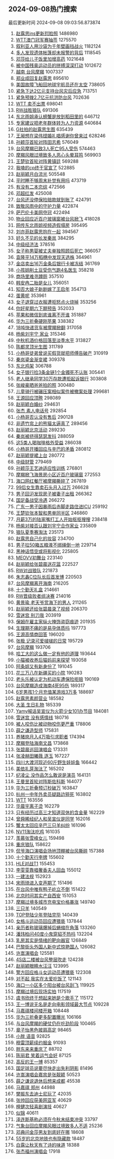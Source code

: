 ## 2024-09-08热门搜索 
最后更新时间 2024-09-08 09:03:56.873874 
1. [赵露思ins更新怼脸照](https://s.weibo.com/weibo?q=%23%E8%B5%B5%E9%9C%B2%E6%80%9Dins%E6%9B%B4%E6%96%B0%E6%80%BC%E8%84%B8%E7%85%A7%23&t=31&band_rank=1&Refer=top) 1486980
1. [WTT澳门冠军赛抽签](https://s.weibo.com/weibo?q=%23WTT%E6%BE%B3%E9%97%A8%E5%86%A0%E5%86%9B%E8%B5%9B%E6%8A%BD%E7%AD%BE%23&t=31&band_rank=1&Refer=top) 1275570
1. [叙利亚人用沙袋为千年壁画挡战火](https://s.weibo.com/weibo?q=%23%E5%8F%99%E5%88%A9%E4%BA%9A%E4%BA%BA%E7%94%A8%E6%B2%99%E8%A2%8B%E4%B8%BA%E5%8D%83%E5%B9%B4%E5%A3%81%E7%94%BB%E6%8C%A1%E6%88%98%E7%81%AB%23&t=31&band_rank=1&Refer=top) 1182124
1. [多人发现遗体帐篷却未报警的背后](https://s.weibo.com/weibo?q=%23%E5%A4%9A%E4%BA%BA%E5%8F%91%E7%8E%B0%E9%81%97%E4%BD%93%E5%B8%90%E7%AF%B7%E5%8D%B4%E6%9C%AA%E6%8A%A5%E8%AD%A6%E7%9A%84%E8%83%8C%E5%90%8E%23&t=31&band_rank=2&Refer=top) 1118545
1. [邓莎给儿子饭里加增高药](https://s.weibo.com/weibo?q=%23%E9%82%93%E8%8E%8E%E7%BB%99%E5%84%BF%E5%AD%90%E9%A5%AD%E9%87%8C%E5%8A%A0%E5%A2%9E%E9%AB%98%E8%8D%AF%23&t=31&band_rank=2&Refer=top) 1021648
1. [被中国残奥运动员的拼搏深深打动](https://s.weibo.com/weibo?q=%23%E8%A2%AB%E4%B8%AD%E5%9B%BD%E6%AE%8B%E5%A5%A5%E8%BF%90%E5%8A%A8%E5%91%98%E7%9A%84%E6%8B%BC%E6%90%8F%E6%B7%B1%E6%B7%B1%E6%89%93%E5%8A%A8%23&t=31&band_rank=3&Refer=top) 1012672
1. [越南 台风摩羯](https://s.weibo.com/weibo?q=%E8%B6%8A%E5%8D%97%20%E5%8F%B0%E9%A3%8E%E6%91%A9%E7%BE%AF&t=31&band_rank=4&Refer=top) 1007337
1. [郑业成回复赵露思](https://s.weibo.com/weibo?q=%23%E9%83%91%E4%B8%9A%E6%88%90%E5%9B%9E%E5%A4%8D%E8%B5%B5%E9%9C%B2%E6%80%9D%23&t=31&band_rank=5&Refer=top) 895610
1. [美国故障飞船回地球宇航员还在太空](https://s.weibo.com/weibo?q=%23%E7%BE%8E%E5%9B%BD%E6%95%85%E9%9A%9C%E9%A3%9E%E8%88%B9%E5%9B%9E%E5%9C%B0%E7%90%83%E5%AE%87%E8%88%AA%E5%91%98%E8%BF%98%E5%9C%A8%E5%A4%AA%E7%A9%BA%23&t=31&band_rank=2&Refer=top) 738605
1. [紧急下达2亿元支持台风灾后应急](https://s.weibo.com/weibo?q=%23%E7%B4%A7%E6%80%A5%E4%B8%8B%E8%BE%BE2%E4%BA%BF%E5%85%83%E6%94%AF%E6%8C%81%E5%8F%B0%E9%A3%8E%E7%81%BE%E5%90%8E%E5%BA%94%E6%80%A5%23&t=31&band_rank=3&Refer=top) 713751
1. [紧急预拨2.7亿元抗洪防台风](https://s.weibo.com/weibo?q=%23%E7%B4%A7%E6%80%A5%E9%A2%84%E6%8B%A82.7%E4%BA%BF%E5%85%83%E6%8A%97%E6%B4%AA%E9%98%B2%E5%8F%B0%E9%A3%8E%23&t=31&band_rank=3&Refer=top) 702636
1. [WTT 卖不出票](https://s.weibo.com/weibo?q=WTT%20%E5%8D%96%E4%B8%8D%E5%87%BA%E7%A5%A8&t=31&band_rank=6&Refer=top) 698041
1. [RW战胜狼队](https://s.weibo.com/weibo?q=RW%E6%88%98%E8%83%9C%E7%8B%BC%E9%98%9F&t=31&band_rank=4&Refer=top) 691306
1. [东北雨姐承认螃蟹是放到稻田里的](https://s.weibo.com/weibo?q=%23%E4%B8%9C%E5%8C%97%E9%9B%A8%E5%A7%90%E6%89%BF%E8%AE%A4%E8%9E%83%E8%9F%B9%E6%98%AF%E6%94%BE%E5%88%B0%E7%A8%BB%E7%94%B0%E9%87%8C%E7%9A%84%23&t=31&band_rank=4&Refer=top) 646712
1. [专家建议把老年群体转为人力资源](https://s.weibo.com/weibo?q=%23%E4%B8%93%E5%AE%B6%E5%BB%BA%E8%AE%AE%E6%8A%8A%E8%80%81%E5%B9%B4%E7%BE%A4%E4%BD%93%E8%BD%AC%E4%B8%BA%E4%BA%BA%E5%8A%9B%E8%B5%84%E6%BA%90%23&t=31&band_rank=5&Refer=top) 640684
1. [G社拍的赵露思生图](https://s.weibo.com/weibo?q=%23G%E7%A4%BE%E6%8B%8D%E7%9A%84%E8%B5%B5%E9%9C%B2%E6%80%9D%E7%94%9F%E5%9B%BE%23&t=31&band_rank=6&Refer=top) 635439
1. [王昶想在梁伟铿婚礼唱感谢你曾来过](https://s.weibo.com/weibo?q=%23%E7%8E%8B%E6%98%B6%E6%83%B3%E5%9C%A8%E6%A2%81%E4%BC%9F%E9%93%BF%E5%A9%9A%E7%A4%BC%E5%94%B1%E6%84%9F%E8%B0%A2%E4%BD%A0%E6%9B%BE%E6%9D%A5%E8%BF%87%23&t=31&band_rank=7&Refer=top) 628246
1. [孙颖莎首轮对阵田志希](https://s.weibo.com/weibo?q=%23%E5%AD%99%E9%A2%96%E8%8E%8E%E9%A6%96%E8%BD%AE%E5%AF%B9%E9%98%B5%E7%94%B0%E5%BF%97%E5%B8%8C%23&t=31&band_rank=7&Refer=top) 576049
1. [台风摩羯已致3人死亡95人受伤](https://s.weibo.com/weibo?q=%23%E5%8F%B0%E9%A3%8E%E6%91%A9%E7%BE%AF%E5%B7%B2%E8%87%B43%E4%BA%BA%E6%AD%BB%E4%BA%A195%E4%BA%BA%E5%8F%97%E4%BC%A4%23&t=31&band_rank=8&Refer=top) 574463
1. [摩羯风眼过境致多人恶心头晕耳鸣](https://s.weibo.com/weibo?q=%23%E6%91%A9%E7%BE%AF%E9%A3%8E%E7%9C%BC%E8%BF%87%E5%A2%83%E8%87%B4%E5%A4%9A%E4%BA%BA%E6%81%B6%E5%BF%83%E5%A4%B4%E6%99%95%E8%80%B3%E9%B8%A3%23&t=31&band_rank=9&Refer=top) 569903
1. [王楚钦首轮对阵黄镇廷](https://s.weibo.com/weibo?q=%23%E7%8E%8B%E6%A5%9A%E9%92%A6%E9%A6%96%E8%BD%AE%E5%AF%B9%E9%98%B5%E9%BB%84%E9%95%87%E5%BB%B7%23&t=31&band_rank=10&Refer=top) 569288
1. [我嗑的cp终于官宣了](https://s.weibo.com/weibo?q=%E6%88%91%E5%97%91%E7%9A%84cp%E7%BB%88%E4%BA%8E%E5%AE%98%E5%AE%A3%E4%BA%86&t=31&band_rank=11&Refer=top) 522885
1. [赵丽颖月白流光](https://s.weibo.com/weibo?q=%23%E8%B5%B5%E4%B8%BD%E9%A2%96%E6%9C%88%E7%99%BD%E6%B5%81%E5%85%89%23&t=31&band_rank=12&Refer=top) 505548
1. [平时睡不够周末补觉有用吗](https://s.weibo.com/weibo?q=%23%E5%B9%B3%E6%97%B6%E7%9D%A1%E4%B8%8D%E5%A4%9F%E5%91%A8%E6%9C%AB%E8%A1%A5%E8%A7%89%E6%9C%89%E7%94%A8%E5%90%97%23&t=31&band_rank=14&Refer=top) 473719
1. [有没有二本恋综](https://s.weibo.com/weibo?q=%23%E6%9C%89%E6%B2%A1%E6%9C%89%E4%BA%8C%E6%9C%AC%E6%81%8B%E7%BB%BC%23&t=31&band_rank=13&Refer=top) 472566
1. [邓超红发](https://s.weibo.com/weibo?q=%E9%82%93%E8%B6%85%E7%BA%A2%E5%8F%91&t=31&band_rank=9&Refer=top) 425008
1. [台风还没停保险赔款就到账了](https://s.weibo.com/weibo?q=%23%E5%8F%B0%E9%A3%8E%E8%BF%98%E6%B2%A1%E5%81%9C%E4%BF%9D%E9%99%A9%E8%B5%94%E6%AC%BE%E5%B0%B1%E5%88%B0%E8%B4%A6%E4%BA%86%23&t=31&band_rank=15&Refer=top) 424791
1. [致敬风雨中的守护力量](https://s.weibo.com/weibo?q=%23%E8%87%B4%E6%95%AC%E9%A3%8E%E9%9B%A8%E4%B8%AD%E7%9A%84%E5%AE%88%E6%8A%A4%E5%8A%9B%E9%87%8F%23&t=31&band_rank=3&Refer=top) 422874
1. [萨巴伦卡美网夺冠](https://s.weibo.com/weibo?q=%23%E8%90%A8%E5%B7%B4%E4%BC%A6%E5%8D%A1%E7%BE%8E%E7%BD%91%E5%A4%BA%E5%86%A0%23&t=31&band_rank=4&Refer=top) 422494
1. [物业回应近百户玻璃窗被台风掀飞](https://s.weibo.com/weibo?q=%23%E7%89%A9%E4%B8%9A%E5%9B%9E%E5%BA%94%E8%BF%91%E7%99%BE%E6%88%B7%E7%8E%BB%E7%92%83%E7%AA%97%E8%A2%AB%E5%8F%B0%E9%A3%8E%E6%8E%80%E9%A3%9E%23&t=31&band_rank=35&Refer=top) 418028
1. [网传东北雨姐视频造假塌房](https://s.weibo.com/weibo?q=%23%E7%BD%91%E4%BC%A0%E4%B8%9C%E5%8C%97%E9%9B%A8%E5%A7%90%E8%A7%86%E9%A2%91%E9%80%A0%E5%81%87%E5%A1%8C%E6%88%BF%23&t=31&band_rank=16&Refer=top) 395495
1. [刘亦菲赵露思抱在一起](https://s.weibo.com/weibo?q=%23%E5%88%98%E4%BA%A6%E8%8F%B2%E8%B5%B5%E9%9C%B2%E6%80%9D%E6%8A%B1%E5%9C%A8%E4%B8%80%E8%B5%B7%23&t=31&band_rank=7&Refer=top) 394567
1. [好久不见的长发秦岚](https://s.weibo.com/weibo?q=%23%E5%A5%BD%E4%B9%85%E4%B8%8D%E8%A7%81%E7%9A%84%E9%95%BF%E5%8F%91%E7%A7%A6%E5%B2%9A%23&t=31&band_rank=8&Refer=top) 384295
1. [中级经济法](https://s.weibo.com/weibo?q=%E4%B8%AD%E7%BA%A7%E7%BB%8F%E6%B5%8E%E6%B3%95&t=31&band_rank=9&Refer=top) 378516
1. [女子称男婴被丈夫单独照顾后死亡](https://s.weibo.com/weibo?q=%23%E5%A5%B3%E5%AD%90%E7%A7%B0%E7%94%B7%E5%A9%B4%E8%A2%AB%E4%B8%88%E5%A4%AB%E5%8D%95%E7%8B%AC%E7%85%A7%E9%A1%BE%E5%90%8E%E6%AD%BB%E4%BA%A1%23&t=31&band_rank=9&Refer=top) 366057
1. [袁隆平14万稻穗中发现天选株](https://s.weibo.com/weibo?q=%23%E8%A2%81%E9%9A%86%E5%B9%B314%E4%B8%87%E7%A8%BB%E7%A9%97%E4%B8%AD%E5%8F%91%E7%8E%B0%E5%A4%A9%E9%80%89%E6%A0%AA%23&t=31&band_rank=10&Refer=top) 364961
1. [金店卖出16万金条后银行卡被冻结](https://s.weibo.com/weibo?q=%23%E9%87%91%E5%BA%97%E5%8D%96%E5%87%BA16%E4%B8%87%E9%87%91%E6%9D%A1%E5%90%8E%E9%93%B6%E8%A1%8C%E5%8D%A1%E8%A2%AB%E5%86%BB%E7%BB%93%23&t=31&band_rank=12&Refer=top) 361769
1. [小孩姐削土豆受伤气跑4名医生](https://s.weibo.com/weibo?q=%23%E5%B0%8F%E5%AD%A9%E5%A7%90%E5%89%8A%E5%9C%9F%E8%B1%86%E5%8F%97%E4%BC%A4%E6%B0%94%E8%B7%914%E5%90%8D%E5%8C%BB%E7%94%9F%23&t=31&band_rank=13&Refer=top) 358218
1. [商场里难寻蹲厕](https://s.weibo.com/weibo?q=%23%E5%95%86%E5%9C%BA%E9%87%8C%E9%9A%BE%E5%AF%BB%E8%B9%B2%E5%8E%95%23&t=31&band_rank=10&Refer=top) 357510
1. [韩安冉二胎是女儿](https://s.weibo.com/weibo?q=%E9%9F%A9%E5%AE%89%E5%86%89%E4%BA%8C%E8%83%8E%E6%98%AF%E5%A5%B3%E5%84%BF&t=31&band_rank=11&Refer=top) 356051
1. [知否大娘子新剧嫁了王启年](https://s.weibo.com/weibo?q=%E7%9F%A5%E5%90%A6%E5%A4%A7%E5%A8%98%E5%AD%90%E6%96%B0%E5%89%A7%E5%AB%81%E4%BA%86%E7%8E%8B%E5%90%AF%E5%B9%B4&t=31&band_rank=17&Refer=top) 354713
1. [蛋黄呢](https://s.weibo.com/weibo?q=%E8%9B%8B%E9%BB%84%E5%91%A2&t=31&band_rank=15&Refer=top) 353961
1. [女子退穿过衣服遭拒怒点火烧掉](https://s.weibo.com/weibo?q=%23%E5%A5%B3%E5%AD%90%E9%80%80%E7%A9%BF%E8%BF%87%E8%A1%A3%E6%9C%8D%E9%81%AD%E6%8B%92%E6%80%92%E7%82%B9%E7%81%AB%E7%83%A7%E6%8E%89%23&t=31&band_rank=18&Refer=top) 353256
1. [你好星期六下期预告](https://s.weibo.com/weibo?q=%23%E4%BD%A0%E5%A5%BD%E6%98%9F%E6%9C%9F%E5%85%AD%E4%B8%8B%E6%9C%9F%E9%A2%84%E5%91%8A%23&t=31&band_rank=16&Refer=top) 352033
1. [苹果和微信到底谁离不开谁](https://s.weibo.com/weibo?q=%23%E8%8B%B9%E6%9E%9C%E5%92%8C%E5%BE%AE%E4%BF%A1%E5%88%B0%E5%BA%95%E8%B0%81%E7%A6%BB%E4%B8%8D%E5%BC%80%E8%B0%81%23&t=31&band_rank=12&Refer=top) 351887
1. [华为三折叠硬刚苹果](https://s.weibo.com/weibo?q=%23%E5%8D%8E%E4%B8%BA%E4%B8%89%E6%8A%98%E5%8F%A0%E7%A1%AC%E5%88%9A%E8%8B%B9%E6%9E%9C%23&t=31&band_rank=24&Refer=top) 338382
1. [18吨快递货车被摩羯掀翻](https://s.weibo.com/weibo?q=%2318%E5%90%A8%E5%BF%AB%E9%80%92%E8%B4%A7%E8%BD%A6%E8%A2%AB%E6%91%A9%E7%BE%AF%E6%8E%80%E7%BF%BB%23&t=31&band_rank=14&Refer=top) 317058
1. [杨紫刘宇宁 家业](https://s.weibo.com/weibo?q=%E6%9D%A8%E7%B4%AB%E5%88%98%E5%AE%87%E5%AE%81%20%E5%AE%B6%E4%B8%9A&t=31&band_rank=19&Refer=top) 315346
1. [中秋机酒价格回落至淡季水平](https://s.weibo.com/weibo?q=%23%E4%B8%AD%E7%A7%8B%E6%9C%BA%E9%85%92%E4%BB%B7%E6%A0%BC%E5%9B%9E%E8%90%BD%E8%87%B3%E6%B7%A1%E5%AD%A3%E6%B0%B4%E5%B9%B3%23&t=31&band_rank=20&Refer=top) 313827
1. [陈都灵顶光生图](https://s.weibo.com/weibo?q=%23%E9%99%88%E9%83%BD%E7%81%B5%E9%A1%B6%E5%85%89%E7%94%9F%E5%9B%BE%23&t=31&band_rank=16&Refer=top) 311789
1. [小杨哥徒弟曾说买假货就把师傅告破产](https://s.weibo.com/weibo?q=%23%E5%B0%8F%E6%9D%A8%E5%93%A5%E5%BE%92%E5%BC%9F%E6%9B%BE%E8%AF%B4%E4%B9%B0%E5%81%87%E8%B4%A7%E5%B0%B1%E6%8A%8A%E5%B8%88%E5%82%85%E5%91%8A%E7%A0%B4%E4%BA%A7%23&t=31&band_rank=21&Refer=top) 310919
1. [秦岚鎏金渐变裙](https://s.weibo.com/weibo?q=%23%E7%A7%A6%E5%B2%9A%E9%8E%8F%E9%87%91%E6%B8%90%E5%8F%98%E8%A3%99%23&t=31&band_rank=17&Refer=top) 309378
1. [东北鸡架](https://s.weibo.com/weibo?q=%E4%B8%9C%E5%8C%97%E9%B8%A1%E6%9E%B6&t=31&band_rank=18&Refer=top) 306788
1. [女子银行捡3条金链1个金镯死不认账](https://s.weibo.com/weibo?q=%23%E5%A5%B3%E5%AD%90%E9%93%B6%E8%A1%8C%E6%8D%A13%E6%9D%A1%E9%87%91%E9%93%BE1%E4%B8%AA%E9%87%91%E9%95%AF%E6%AD%BB%E4%B8%8D%E8%AE%A4%E8%B4%A6%23&t=31&band_rank=22&Refer=top) 305441
1. [老人继承同学30万存款遭拒起诉银行](https://s.weibo.com/weibo?q=%23%E8%80%81%E4%BA%BA%E7%BB%A7%E6%89%BF%E5%90%8C%E5%AD%A630%E4%B8%87%E5%AD%98%E6%AC%BE%E9%81%AD%E6%8B%92%E8%B5%B7%E8%AF%89%E9%93%B6%E8%A1%8C%23&t=31&band_rank=23&Refer=top) 303808
1. [张峻豪晒爸爸拍的照](https://s.weibo.com/weibo?q=%23%E5%BC%A0%E5%B3%BB%E8%B1%AA%E6%99%92%E7%88%B8%E7%88%B8%E6%8B%8D%E7%9A%84%E7%85%A7%23&t=31&band_rank=24&Refer=top) 300480
1. [儿童骑行被碾压案相似案件被撤案处理](https://s.weibo.com/weibo?q=%23%E5%84%BF%E7%AB%A5%E9%AA%91%E8%A1%8C%E8%A2%AB%E7%A2%BE%E5%8E%8B%E6%A1%88%E7%9B%B8%E4%BC%BC%E6%A1%88%E4%BB%B6%E8%A2%AB%E6%92%A4%E6%A1%88%E5%A4%84%E7%90%86%23&t=31&band_rank=25&Refer=top) 299681
1. [王源回应顶胯](https://s.weibo.com/weibo?q=%23%E7%8E%8B%E6%BA%90%E5%9B%9E%E5%BA%94%E9%A1%B6%E8%83%AF%23&t=31&band_rank=19&Refer=top) 298089
1. [赵丽颖白婚纱](https://s.weibo.com/weibo?q=%23%E8%B5%B5%E4%B8%BD%E9%A2%96%E7%99%BD%E5%A9%9A%E7%BA%B1%23&t=31&band_rank=20&Refer=top) 294631
1. [张杰 素人电话号](https://s.weibo.com/weibo?q=%E5%BC%A0%E6%9D%B0%20%E7%B4%A0%E4%BA%BA%E7%94%B5%E8%AF%9D%E5%8F%B7&t=31&band_rank=21&Refer=top) 292854
1. [小杨哥否认没有售后](https://s.weibo.com/weibo?q=%23%E5%B0%8F%E6%9D%A8%E5%93%A5%E5%90%A6%E8%AE%A4%E6%B2%A1%E6%9C%89%E5%94%AE%E5%90%8E%23&t=31&band_rank=22&Refer=top) 290128
1. [非遗竹帘上的熊猫太逼真了](https://s.weibo.com/weibo?q=%23%E9%9D%9E%E9%81%97%E7%AB%B9%E5%B8%98%E4%B8%8A%E7%9A%84%E7%86%8A%E7%8C%AB%E5%A4%AA%E9%80%BC%E7%9C%9F%E4%BA%86%23&t=31&band_rank=6&Refer=top) 289456
1. [赵丽颖北京活动](https://s.weibo.com/weibo?q=%E8%B5%B5%E4%B8%BD%E9%A2%96%E5%8C%97%E4%BA%AC%E6%B4%BB%E5%8A%A8&t=31&band_rank=26&Refer=top) 289230
1. [秦岚被挤得瑟瑟发抖](https://s.weibo.com/weibo?q=%23%E7%A7%A6%E5%B2%9A%E8%A2%AB%E6%8C%A4%E5%BE%97%E7%91%9F%E7%91%9F%E5%8F%91%E6%8A%96%23&t=31&band_rank=7&Refer=top) 288059
1. [这5类人喝咖啡格外受益](https://s.weibo.com/weibo?q=%23%E8%BF%995%E7%B1%BB%E4%BA%BA%E5%96%9D%E5%92%96%E5%95%A1%E6%A0%BC%E5%A4%96%E5%8F%97%E7%9B%8A%23&t=31&band_rank=23&Refer=top) 286038
1. [小杨哥开播回应与辛巴的矛盾](https://s.weibo.com/weibo?q=%23%E5%B0%8F%E6%9D%A8%E5%93%A5%E5%BC%80%E6%92%AD%E5%9B%9E%E5%BA%94%E4%B8%8E%E8%BE%9B%E5%B7%B4%E7%9A%84%E7%9F%9B%E7%9B%BE%23&t=31&band_rank=24&Refer=top) 280812
1. [赵丽颖提裙上台](https://s.weibo.com/weibo?q=%23%E8%B5%B5%E4%B8%BD%E9%A2%96%E6%8F%90%E8%A3%99%E4%B8%8A%E5%8F%B0%23&t=31&band_rank=20&Refer=top) 280772
1. [中级财管](https://s.weibo.com/weibo?q=%E4%B8%AD%E7%BA%A7%E8%B4%A2%E7%AE%A1&t=31&band_rank=27&Refer=top) 279469
1. [孙颖莎王艺迪适应性训练](https://s.weibo.com/weibo?q=%23%E5%AD%99%E9%A2%96%E8%8E%8E%E7%8E%8B%E8%89%BA%E8%BF%AA%E9%80%82%E5%BA%94%E6%80%A7%E8%AE%AD%E7%BB%83%23&t=31&band_rank=23&Refer=top) 276801
1. [摩羯掀飞海景房小区近百户玻璃窗](https://s.weibo.com/weibo?q=%23%E6%91%A9%E7%BE%AF%E6%8E%80%E9%A3%9E%E6%B5%B7%E6%99%AF%E6%88%BF%E5%B0%8F%E5%8C%BA%E8%BF%91%E7%99%BE%E6%88%B7%E7%8E%BB%E7%92%83%E7%AA%97%23&t=31&band_rank=10&Refer=top) 272553
1. [海口网红餐厅被摩羯撕碎了](https://s.weibo.com/weibo?q=%23%E6%B5%B7%E5%8F%A3%E7%BD%91%E7%BA%A2%E9%A4%90%E5%8E%85%E8%A2%AB%E6%91%A9%E7%BE%AF%E6%92%95%E7%A2%8E%E4%BA%86%23&t=31&band_rank=11&Refer=top) 267819
1. [99后女生靠卖石头月入过万](https://s.weibo.com/weibo?q=%2399%E5%90%8E%E5%A5%B3%E7%94%9F%E9%9D%A0%E5%8D%96%E7%9F%B3%E5%A4%B4%E6%9C%88%E5%85%A5%E8%BF%87%E4%B8%87%23&t=31&band_rank=25&Refer=top) 266628
1. [男子回沪发现房子被妻子出租](https://s.weibo.com/weibo?q=%23%E7%94%B7%E5%AD%90%E5%9B%9E%E6%B2%AA%E5%8F%91%E7%8E%B0%E6%88%BF%E5%AD%90%E8%A2%AB%E5%A6%BB%E5%AD%90%E5%87%BA%E7%A7%9F%23&t=31&band_rank=12&Refer=top) 266362
1. [国足备战受冷遇](https://s.weibo.com/weibo?q=%23%E5%9B%BD%E8%B6%B3%E5%A4%87%E6%88%98%E5%8F%97%E5%86%B7%E9%81%87%23&t=31&band_rank=26&Refer=top) 266272
1. [广东一男子因暴雨后赤脚走路住进ICU](https://s.weibo.com/weibo?q=%23%E5%B9%BF%E4%B8%9C%E4%B8%80%E7%94%B7%E5%AD%90%E5%9B%A0%E6%9A%B4%E9%9B%A8%E5%90%8E%E8%B5%A4%E8%84%9A%E8%B5%B0%E8%B7%AF%E4%BD%8F%E8%BF%9BICU%23&t=31&band_rank=13&Refer=top) 259192
1. [王楚钦张本智和男单同半区](https://s.weibo.com/weibo?q=%23%E7%8E%8B%E6%A5%9A%E9%92%A6%E5%BC%A0%E6%9C%AC%E6%99%BA%E5%92%8C%E7%94%B7%E5%8D%95%E5%90%8C%E5%8D%8A%E5%8C%BA%23&t=31&band_rank=27&Refer=top) 246860
1. [月薪3万的陆家嘴打工人开始抠抠搜搜](https://s.weibo.com/weibo?q=%23%E6%9C%88%E8%96%AA3%E4%B8%87%E7%9A%84%E9%99%86%E5%AE%B6%E5%98%B4%E6%89%93%E5%B7%A5%E4%BA%BA%E5%BC%80%E5%A7%8B%E6%8A%A0%E6%8A%A0%E6%90%9C%E6%90%9C%23&t=31&band_rank=28&Refer=top) 238418
1. [杨紫对接否认跟刘宇宁合作家业](https://s.weibo.com/weibo?q=%23%E6%9D%A8%E7%B4%AB%E5%AF%B9%E6%8E%A5%E5%90%A6%E8%AE%A4%E8%B7%9F%E5%88%98%E5%AE%87%E5%AE%81%E5%90%88%E4%BD%9C%E5%AE%B6%E4%B8%9A%23&t=31&band_rank=29&Refer=top) 235809
1. [狼队夏季赛淘汰](https://s.weibo.com/weibo?q=%23%E7%8B%BC%E9%98%9F%E5%A4%8F%E5%AD%A3%E8%B5%9B%E6%B7%98%E6%B1%B0%23&t=31&band_rank=30&Refer=top) 235173
1. [赵露思自己化的妆容](https://s.weibo.com/weibo?q=%23%E8%B5%B5%E9%9C%B2%E6%80%9D%E8%87%AA%E5%B7%B1%E5%8C%96%E7%9A%84%E5%A6%86%E5%AE%B9%23&t=31&band_rank=28&Refer=top) 234700
1. [男子拉50箱五粮液不绑绳倒一地](https://s.weibo.com/weibo?q=%23%E7%94%B7%E5%AD%90%E6%8B%8950%E7%AE%B1%E4%BA%94%E7%B2%AE%E6%B6%B2%E4%B8%8D%E7%BB%91%E7%BB%B3%E5%80%92%E4%B8%80%E5%9C%B0%23&t=31&band_rank=14&Refer=top) 229714
1. [黑神话悟空或将影视化](https://s.weibo.com/weibo?q=%23%E9%BB%91%E7%A5%9E%E8%AF%9D%E6%82%9F%E7%A9%BA%E6%88%96%E5%B0%86%E5%BD%B1%E8%A7%86%E5%8C%96%23&t=31&band_rank=29&Refer=top) 225805
1. [MEOVV初舞台](https://s.weibo.com/weibo?q=MEOVV%E5%88%9D%E8%88%9E%E5%8F%B0&t=31&band_rank=31&Refer=top) 223140
1. [赵丽颖给张碧晨送花篮](https://s.weibo.com/weibo?q=%23%E8%B5%B5%E4%B8%BD%E9%A2%96%E7%BB%99%E5%BC%A0%E7%A2%A7%E6%99%A8%E9%80%81%E8%8A%B1%E7%AF%AE%23&t=31&band_rank=30&Refer=top) 222527
1. [RW对战狼队](https://s.weibo.com/weibo?q=%23RW%E5%AF%B9%E6%88%98%E7%8B%BC%E9%98%9F%23&t=31&band_rank=43&Refer=top) 221873
1. [朱志鑫C位队长后首发博](https://s.weibo.com/weibo?q=%E6%9C%B1%E5%BF%97%E9%91%ABC%E4%BD%8D%E9%98%9F%E9%95%BF%E5%90%8E%E9%A6%96%E5%8F%91%E5%8D%9A&t=31&band_rank=19&Refer=top) 220503
1. [台风摩羯离开海南](https://s.weibo.com/weibo?q=%23%E5%8F%B0%E9%A3%8E%E6%91%A9%E7%BE%AF%E7%A6%BB%E5%BC%80%E6%B5%B7%E5%8D%97%23&t=31&band_rank=31&Refer=top) 216205
1. [十个勤天礼盒](https://s.weibo.com/weibo?q=%E5%8D%81%E4%B8%AA%E5%8B%A4%E5%A4%A9%E7%A4%BC%E7%9B%92&t=31&band_rank=32&Refer=top) 214661
1. [RW晋级败者组决赛](https://s.weibo.com/weibo?q=%23RW%E6%99%8B%E7%BA%A7%E8%B4%A5%E8%80%85%E7%BB%84%E5%86%B3%E8%B5%9B%23&t=31&band_rank=34&Refer=top) 214016
1. [黄景瑜 老天爷赏海下的男人](https://s.weibo.com/weibo?q=%E9%BB%84%E6%99%AF%E7%91%9C%20%E8%80%81%E5%A4%A9%E7%88%B7%E8%B5%8F%E6%B5%B7%E4%B8%8B%E7%9A%84%E7%94%B7%E4%BA%BA&t=31&band_rank=33&Refer=top) 211265
1. [赵丽颖还给张碧晨录了视频](https://s.weibo.com/weibo?q=%23%E8%B5%B5%E4%B8%BD%E9%A2%96%E8%BF%98%E7%BB%99%E5%BC%A0%E7%A2%A7%E6%99%A8%E5%BD%95%E4%BA%86%E8%A7%86%E9%A2%91%23&t=31&band_rank=28&Refer=top) 206370
1. [雪迷宫 别刀我](https://s.weibo.com/weibo?q=%E9%9B%AA%E8%BF%B7%E5%AE%AB%20%E5%88%AB%E5%88%80%E6%88%91&t=31&band_rank=36&Refer=top) 203919
1. [保姆在雇主家纵火掩饰盗窃痕迹](https://s.weibo.com/weibo?q=%23%E4%BF%9D%E5%A7%86%E5%9C%A8%E9%9B%87%E4%B8%BB%E5%AE%B6%E7%BA%B5%E7%81%AB%E6%8E%A9%E9%A5%B0%E7%9B%97%E7%AA%83%E7%97%95%E8%BF%B9%23&t=31&band_rank=34&Refer=top) 201935
1. [生理期不痛的是易孕体质吗](https://s.weibo.com/weibo?q=%E7%94%9F%E7%90%86%E6%9C%9F%E4%B8%8D%E7%97%9B%E7%9A%84%E6%98%AF%E6%98%93%E5%AD%95%E4%BD%93%E8%B4%A8%E5%90%97&t=31&band_rank=21&Refer=top) 197773
1. [王源高情商回答](https://s.weibo.com/weibo?q=%E7%8E%8B%E6%BA%90%E9%AB%98%E6%83%85%E5%95%86%E5%9B%9E%E7%AD%94&t=31&band_rank=35&Refer=top) 196020
1. [张极 记录可爱啵啵的日常](https://s.weibo.com/weibo?q=%E5%BC%A0%E6%9E%81%20%E8%AE%B0%E5%BD%95%E5%8F%AF%E7%88%B1%E5%95%B5%E5%95%B5%E7%9A%84%E6%97%A5%E5%B8%B8&t=31&band_rank=38&Refer=top) 195729
1. [台风摩羯](https://s.weibo.com/weibo?q=%E5%8F%B0%E9%A3%8E%E6%91%A9%E7%BE%AF&t=31&band_rank=36&Refer=top) 193706
1. [哈工大的这么做一定有他的道理](https://s.weibo.com/weibo?q=%E5%93%88%E5%B7%A5%E5%A4%A7%E7%9A%84%E8%BF%99%E4%B9%88%E5%81%9A%E4%B8%80%E5%AE%9A%E6%9C%89%E4%BB%96%E7%9A%84%E9%81%93%E7%90%86&t=31&band_rank=23&Refer=top) 193644
1. [小猫被收养后猫妈前来探望](https://s.weibo.com/weibo?q=%E5%B0%8F%E7%8C%AB%E8%A2%AB%E6%94%B6%E5%85%BB%E5%90%8E%E7%8C%AB%E5%A6%88%E5%89%8D%E6%9D%A5%E6%8E%A2%E6%9C%9B&t=31&band_rank=37&Refer=top) 193058
1. [阿条姐又有新身份了](https://s.weibo.com/weibo?q=%23%E9%98%BF%E6%9D%A1%E5%A7%90%E5%8F%88%E6%9C%89%E6%96%B0%E8%BA%AB%E4%BB%BD%E4%BA%86%23&t=31&band_rank=2&Refer=top) 191045
1. [花三万八在新疆买的小院](https://s.weibo.com/weibo?q=%E8%8A%B1%E4%B8%89%E4%B8%87%E5%85%AB%E5%9C%A8%E6%96%B0%E7%96%86%E4%B9%B0%E7%9A%84%E5%B0%8F%E9%99%A2&t=31&band_rank=39&Refer=top) 190283
1. [老头乐被认定为机动车遭保险拒赔](https://s.weibo.com/weibo?q=%23%E8%80%81%E5%A4%B4%E4%B9%90%E8%A2%AB%E8%AE%A4%E5%AE%9A%E4%B8%BA%E6%9C%BA%E5%8A%A8%E8%BD%A6%E9%81%AD%E4%BF%9D%E9%99%A9%E6%8B%92%E8%B5%94%23&t=31&band_rank=25&Refer=top) 190169
1. [台风摩羯造成海南4死95伤](https://s.weibo.com/weibo?q=%23%E5%8F%B0%E9%A3%8E%E6%91%A9%E7%BE%AF%E9%80%A0%E6%88%90%E6%B5%B7%E5%8D%974%E6%AD%BB95%E4%BC%A4%23&t=31&band_rank=40&Refer=top) 189317
1. [6岁男孩1个月充值某游戏3万多](https://s.weibo.com/weibo?q=%236%E5%B2%81%E7%94%B7%E5%AD%A91%E4%B8%AA%E6%9C%88%E5%85%85%E5%80%BC%E6%9F%90%E6%B8%B8%E6%88%8F3%E4%B8%87%E5%A4%9A%23&t=31&band_rank=26&Refer=top) 188697
1. [赵露思素颜营业](https://s.weibo.com/weibo?q=%23%E8%B5%B5%E9%9C%B2%E6%80%9D%E7%B4%A0%E9%A2%9C%E8%90%A5%E4%B8%9A%23&t=31&band_rank=38&Refer=top) 185582
1. [大圣 生日礼物](https://s.weibo.com/weibo?q=%E5%A4%A7%E5%9C%A3%20%E7%94%9F%E6%97%A5%E7%A4%BC%E7%89%A9&t=31&band_rank=39&Refer=top) 185339
1. [Yamy喊话吴宣仪为火箭少女101办节目](https://s.weibo.com/weibo?q=Yamy%E5%96%8A%E8%AF%9D%E5%90%B4%E5%AE%A3%E4%BB%AA%E4%B8%BA%E7%81%AB%E7%AE%AD%E5%B0%91%E5%A5%B3101%E5%8A%9E%E8%8A%82%E7%9B%AE&t=31&band_rank=24&Refer=top) 184081
1. [雪迷宫 没有感情线](https://s.weibo.com/weibo?q=%E9%9B%AA%E8%BF%B7%E5%AE%AB%20%E6%B2%A1%E6%9C%89%E6%84%9F%E6%83%85%E7%BA%BF&t=31&band_rank=41&Refer=top) 180716
1. [被人咬伤比被动物咬伤更严重](https://s.weibo.com/weibo?q=%E8%A2%AB%E4%BA%BA%E5%92%AC%E4%BC%A4%E6%AF%94%E8%A2%AB%E5%8A%A8%E7%89%A9%E5%92%AC%E4%BC%A4%E6%9B%B4%E4%B8%A5%E9%87%8D&t=31&band_rank=42&Refer=top) 178806
1. [薛之谦造型师](https://s.weibo.com/weibo?q=%E8%96%9B%E4%B9%8B%E8%B0%A6%E9%80%A0%E5%9E%8B%E5%B8%88&t=31&band_rank=44&Refer=top) 175831
1. [养猪岗月入4万吸引求职者](https://s.weibo.com/weibo?q=%23%E5%85%BB%E7%8C%AA%E5%B2%97%E6%9C%88%E5%85%A54%E4%B8%87%E5%90%B8%E5%BC%95%E6%B1%82%E8%81%8C%E8%80%85%23&t=31&band_rank=45&Refer=top) 174394
1. [摩羯登陆海南文昌](https://s.weibo.com/weibo?q=%23%E6%91%A9%E7%BE%AF%E7%99%BB%E9%99%86%E6%B5%B7%E5%8D%97%E6%96%87%E6%98%8C%23&t=31&band_rank=40&Refer=top) 173868
1. [张碧晨巡回演唱会](https://s.weibo.com/weibo?q=%E5%BC%A0%E7%A2%A7%E6%99%A8%E5%B7%A1%E5%9B%9E%E6%BC%94%E5%94%B1%E4%BC%9A&t=31&band_rank=46&Refer=top) 173331
1. [张凌赫田曦薇 逐玉](https://s.weibo.com/weibo?q=%E5%BC%A0%E5%87%8C%E8%B5%AB%E7%94%B0%E6%9B%A6%E8%96%87%20%E9%80%90%E7%8E%89&t=31&band_rank=41&Refer=top) 167227
1. [四川大渡河现近60斤野生娃娃鱼](https://s.weibo.com/weibo?q=%23%E5%9B%9B%E5%B7%9D%E5%A4%A7%E6%B8%A1%E6%B2%B3%E7%8E%B0%E8%BF%9160%E6%96%A4%E9%87%8E%E7%94%9F%E5%A8%83%E5%A8%83%E9%B1%BC%23&t=31&band_rank=26&Refer=top) 166442
1. [美依礼芽淘汰了](https://s.weibo.com/weibo?q=%E7%BE%8E%E4%BE%9D%E7%A4%BC%E8%8A%BD%E6%B7%98%E6%B1%B0%E4%BA%86&t=31&band_rank=27&Refer=top) 165202
1. [纪凌尘 没作品怎么敢说是演员](https://s.weibo.com/weibo?q=%E7%BA%AA%E5%87%8C%E5%B0%98%20%E6%B2%A1%E4%BD%9C%E5%93%81%E6%80%8E%E4%B9%88%E6%95%A2%E8%AF%B4%E6%98%AF%E6%BC%94%E5%91%98&t=31&band_rank=42&Refer=top) 164131
1. [王曼昱首轮对阵斯佐科斯](https://s.weibo.com/weibo?q=%23%E7%8E%8B%E6%9B%BC%E6%98%B1%E9%A6%96%E8%BD%AE%E5%AF%B9%E9%98%B5%E6%96%AF%E4%BD%90%E7%A7%91%E6%96%AF%23&t=31&band_rank=43&Refer=top) 164077
1. [华为三折叠预订秒破万](https://s.weibo.com/weibo?q=%23%E5%8D%8E%E4%B8%BA%E4%B8%89%E6%8A%98%E5%8F%A0%E9%A2%84%E8%AE%A2%E7%A7%92%E7%A0%B4%E4%B8%87%23&t=31&band_rank=44&Refer=top) 163847
1. [杭州一中年外卖员疑路边猝死](https://s.weibo.com/weibo?q=%23%E6%9D%AD%E5%B7%9E%E4%B8%80%E4%B8%AD%E5%B9%B4%E5%A4%96%E5%8D%96%E5%91%98%E7%96%91%E8%B7%AF%E8%BE%B9%E7%8C%9D%E6%AD%BB%23&t=31&band_rank=29&Refer=top) 163802
1. [WTT](https://s.weibo.com/weibo?q=WTT&t=31&band_rank=45&Refer=top) 163556
1. [华晨宇离子烫](https://s.weibo.com/weibo?q=%23%E5%8D%8E%E6%99%A8%E5%AE%87%E7%A6%BB%E5%AD%90%E7%83%AB%23&t=31&band_rank=28&Refer=top) 162279
1. [只有经历过高三才知道双休的含金量](https://s.weibo.com/weibo?q=%E5%8F%AA%E6%9C%89%E7%BB%8F%E5%8E%86%E8%BF%87%E9%AB%98%E4%B8%89%E6%89%8D%E7%9F%A5%E9%81%93%E5%8F%8C%E4%BC%91%E7%9A%84%E5%90%AB%E9%87%91%E9%87%8F&t=31&band_rank=30&Refer=top) 162229
1. [曾舜晞经纪人和吴宣仪是同学](https://s.weibo.com/weibo?q=%E6%9B%BE%E8%88%9C%E6%99%9E%E7%BB%8F%E7%BA%AA%E4%BA%BA%E5%92%8C%E5%90%B4%E5%AE%A3%E4%BB%AA%E6%98%AF%E5%90%8C%E5%AD%A6&t=31&band_rank=4&Refer=top) 162016
1. [蟹太太回应辛巴三只羊纠纷](https://s.weibo.com/weibo?q=%23%E8%9F%B9%E5%A4%AA%E5%A4%AA%E5%9B%9E%E5%BA%94%E8%BE%9B%E5%B7%B4%E4%B8%89%E5%8F%AA%E7%BE%8A%E7%BA%A0%E7%BA%B7%23&t=31&band_rank=24&Refer=top) 161096
1. [NV11淘汰吃鸡](https://s.weibo.com/weibo?q=%23NV11%E6%B7%98%E6%B1%B0%E5%90%83%E9%B8%A1%23&t=31&band_rank=47&Refer=top) 161035
1. [羡慕张雪峰女儿](https://s.weibo.com/weibo?q=%E7%BE%A1%E6%85%95%E5%BC%A0%E9%9B%AA%E5%B3%B0%E5%A5%B3%E5%84%BF&t=31&band_rank=46&Refer=top) 159498
1. [重庆狼队](https://s.weibo.com/weibo?q=%E9%87%8D%E5%BA%86%E7%8B%BC%E9%98%9F&t=31&band_rank=48&Refer=top) 158622
1. [侃爷海口演唱会场地顶棚被台风撕碎](https://s.weibo.com/weibo?q=%23%E4%BE%83%E7%88%B7%E6%B5%B7%E5%8F%A3%E6%BC%94%E5%94%B1%E4%BC%9A%E5%9C%BA%E5%9C%B0%E9%A1%B6%E6%A3%9A%E8%A2%AB%E5%8F%B0%E9%A3%8E%E6%92%95%E7%A2%8E%23&t=31&band_rank=47&Refer=top) 157388
1. [十个勤天行李牌](https://s.weibo.com/weibo?q=%23%E5%8D%81%E4%B8%AA%E5%8B%A4%E5%A4%A9%E8%A1%8C%E6%9D%8E%E7%89%8C%23&t=31&band_rank=29&Refer=top) 155602
1. [HLE对战T1](https://s.weibo.com/weibo?q=%23HLE%E5%AF%B9%E6%88%98T1%23&t=31&band_rank=48&Refer=top) 155453
1. [李雯雯靠唱奢香夫人回血](https://s.weibo.com/weibo?q=%23%E6%9D%8E%E9%9B%AF%E9%9B%AF%E9%9D%A0%E5%94%B1%E5%A5%A2%E9%A6%99%E5%A4%AB%E4%BA%BA%E5%9B%9E%E8%A1%80%23&t=31&band_rank=50&Refer=top) 155012
1. [一建法规](https://s.weibo.com/weibo?q=%E4%B8%80%E5%BB%BA%E6%B3%95%E8%A7%84&t=31&band_rank=49&Refer=top) 152923
1. [宋雨琦进入变声期了](https://s.weibo.com/weibo?q=%E5%AE%8B%E9%9B%A8%E7%90%A6%E8%BF%9B%E5%85%A5%E5%8F%98%E5%A3%B0%E6%9C%9F%E4%BA%86&t=31&band_rank=32&Refer=top) 151496
1. [在台风中唯有鸭子屹立不倒](https://s.weibo.com/weibo?q=%23%E5%9C%A8%E5%8F%B0%E9%A3%8E%E4%B8%AD%E5%94%AF%E6%9C%89%E9%B8%AD%E5%AD%90%E5%B1%B9%E7%AB%8B%E4%B8%8D%E5%80%92%23&t=31&band_rank=33&Refer=top) 151422
1. [北京时间其实产自西安](https://s.weibo.com/weibo?q=%23%E5%8C%97%E4%BA%AC%E6%97%B6%E9%97%B4%E5%85%B6%E5%AE%9E%E4%BA%A7%E8%87%AA%E8%A5%BF%E5%AE%89%23&t=31&band_rank=34&Refer=top) 151053
1. [摩羯过境多城市充电宝价格暴涨](https://s.weibo.com/weibo?q=%23%E6%91%A9%E7%BE%AF%E8%BF%87%E5%A2%83%E5%A4%9A%E5%9F%8E%E5%B8%82%E5%85%85%E7%94%B5%E5%AE%9D%E4%BB%B7%E6%A0%BC%E6%9A%B4%E6%B6%A8%23&t=31&band_rank=33&Refer=top) 149740
1. [三只羊](https://s.weibo.com/weibo?q=%E4%B8%89%E5%8F%AA%E7%BE%8A&t=31&band_rank=50&Refer=top) 140549
1. [TOP登陆少年登陆完毕](https://s.weibo.com/weibo?q=%23TOP%E7%99%BB%E9%99%86%E5%B0%91%E5%B9%B4%E7%99%BB%E9%99%86%E5%AE%8C%E6%AF%95%23&t=31&band_rank=35&Refer=top) 140439
1. [女格斗运动员回应遭猥亵](https://s.weibo.com/weibo?q=%23%E5%A5%B3%E6%A0%BC%E6%96%97%E8%BF%90%E5%8A%A8%E5%91%98%E5%9B%9E%E5%BA%94%E9%81%AD%E7%8C%A5%E4%BA%B5%23&t=31&band_rank=35&Refer=top) 137844
1. [亲历者称玻璃爆掉后蜷缩在角落](https://s.weibo.com/weibo?q=%23%E4%BA%B2%E5%8E%86%E8%80%85%E7%A7%B0%E7%8E%BB%E7%92%83%E7%88%86%E6%8E%89%E5%90%8E%E8%9C%B7%E7%BC%A9%E5%9C%A8%E8%A7%92%E8%90%BD%23&t=31&band_rank=37&Refer=top) 133260
1. [潘玮柏问40度小鬼穿貂不热吗](https://s.weibo.com/weibo?q=%E6%BD%98%E7%8E%AE%E6%9F%8F%E9%97%AE40%E5%BA%A6%E5%B0%8F%E9%AC%BC%E7%A9%BF%E8%B2%82%E4%B8%8D%E7%83%AD%E5%90%97&t=31&band_rank=38&Refer=top) 132204
1. [乳房其实是情绪的靶向器官](https://s.weibo.com/weibo?q=%23%E4%B9%B3%E6%88%BF%E5%85%B6%E5%AE%9E%E6%98%AF%E6%83%85%E7%BB%AA%E7%9A%84%E9%9D%B6%E5%90%91%E5%99%A8%E5%AE%98%23&t=31&band_rank=40&Refer=top) 126849
1. [巴黎街头外国人新中式惊艳国人](https://s.weibo.com/weibo?q=%23%E5%B7%B4%E9%BB%8E%E8%A1%97%E5%A4%B4%E5%A4%96%E5%9B%BD%E4%BA%BA%E6%96%B0%E4%B8%AD%E5%BC%8F%E6%83%8A%E8%89%B3%E5%9B%BD%E4%BA%BA%23&t=31&band_rank=41&Refer=top) 126082
1. [许嵩演唱会](https://s.weibo.com/weibo?q=%E8%AE%B8%E5%B5%A9%E6%BC%94%E5%94%B1%E4%BC%9A&t=31&band_rank=42&Refer=top) 125581
1. [4S店二楼被台风整层吹走](https://s.weibo.com/weibo?q=%234S%E5%BA%97%E4%BA%8C%E6%A5%BC%E8%A2%AB%E5%8F%B0%E9%A3%8E%E6%95%B4%E5%B1%82%E5%90%B9%E8%B5%B0%23&t=31&band_rank=6&Refer=top) 124238
1. [赵丽颖眼睛水汪汪](https://s.weibo.com/weibo?q=%23%E8%B5%B5%E4%B8%BD%E9%A2%96%E7%9C%BC%E7%9D%9B%E6%B0%B4%E6%B1%AA%E6%B1%AA%23&t=31&band_rank=44&Refer=top) 123995
1. [警方回应格斗女运动员遭猥亵](https://s.weibo.com/weibo?q=%23%E8%AD%A6%E6%96%B9%E5%9B%9E%E5%BA%94%E6%A0%BC%E6%96%97%E5%A5%B3%E8%BF%90%E5%8A%A8%E5%91%98%E9%81%AD%E7%8C%A5%E4%BA%B5%23&t=31&band_rank=36&Refer=top) 122308
1. [对不起 我实在太爱吃饭了](https://s.weibo.com/weibo?q=%E5%AF%B9%E4%B8%8D%E8%B5%B7%20%E6%88%91%E5%AE%9E%E5%9C%A8%E5%A4%AA%E7%88%B1%E5%90%83%E9%A5%AD%E4%BA%86&t=31&band_rank=45&Refer=top) 121143
1. [海口一小区多个阳台被台风刮飞](https://s.weibo.com/weibo?q=%23%E6%B5%B7%E5%8F%A3%E4%B8%80%E5%B0%8F%E5%8C%BA%E5%A4%9A%E4%B8%AA%E9%98%B3%E5%8F%B0%E8%A2%AB%E5%8F%B0%E9%A3%8E%E5%88%AE%E9%A3%9E%23&t=31&band_rank=46&Refer=top) 119925
1. [摩羯过境后现场实拍](https://s.weibo.com/weibo?q=%23%E6%91%A9%E7%BE%AF%E8%BF%87%E5%A2%83%E5%90%8E%E7%8E%B0%E5%9C%BA%E5%AE%9E%E6%8B%8D%23&t=31&band_rank=10&Refer=top) 117519
1. [虞书欣终于想起来她是个歌手了](https://s.weibo.com/weibo?q=%E8%99%9E%E4%B9%A6%E6%AC%A3%E7%BB%88%E4%BA%8E%E6%83%B3%E8%B5%B7%E6%9D%A5%E5%A5%B9%E6%98%AF%E4%B8%AA%E6%AD%8C%E6%89%8B%E4%BA%86&t=31&band_rank=19&Refer=top) 115172
1. [王一博说无名是走向电影领域最大节点](https://s.weibo.com/weibo?q=%E7%8E%8B%E4%B8%80%E5%8D%9A%E8%AF%B4%E6%97%A0%E5%90%8D%E6%98%AF%E8%B5%B0%E5%90%91%E7%94%B5%E5%BD%B1%E9%A2%86%E5%9F%9F%E6%9C%80%E5%A4%A7%E8%8A%82%E7%82%B9&t=31&band_rank=48&Refer=top) 109228
1. [马嘉祺楼间楼开箱](https://s.weibo.com/weibo?q=%23%E9%A9%AC%E5%98%89%E7%A5%BA%E6%A5%BC%E9%97%B4%E6%A5%BC%E5%BC%80%E7%AE%B1%23&t=31&band_rank=49&Refer=top) 108448
1. [华为三折叠更多配置曝光](https://s.weibo.com/weibo?q=%23%E5%8D%8E%E4%B8%BA%E4%B8%89%E6%8A%98%E5%8F%A0%E6%9B%B4%E5%A4%9A%E9%85%8D%E7%BD%AE%E6%9B%9D%E5%85%89%23&t=31&band_rank=42&Refer=top) 106166
1. [与台风摩羯的硬仗仍在吃劲阶段](https://s.weibo.com/weibo?q=%23%E4%B8%8E%E5%8F%B0%E9%A3%8E%E6%91%A9%E7%BE%AF%E7%9A%84%E7%A1%AC%E4%BB%97%E4%BB%8D%E5%9C%A8%E5%90%83%E5%8A%B2%E9%98%B6%E6%AE%B5%23&t=31&band_rank=17&Refer=top) 100465
1. [章子怡黑色披肩高定](https://s.weibo.com/weibo?q=%23%E7%AB%A0%E5%AD%90%E6%80%A1%E9%BB%91%E8%89%B2%E6%8A%AB%E8%82%A9%E9%AB%98%E5%AE%9A%23&t=31&band_rank=44&Refer=top) 98465
1. [小胖 语音](https://s.weibo.com/weibo?q=%E5%B0%8F%E8%83%96%20%E8%AF%AD%E9%9F%B3&t=31&band_rank=45&Refer=top) 92825
1. [穆雷顶薪续约掘金](https://s.weibo.com/weibo?q=%23%E7%A9%86%E9%9B%B7%E9%A1%B6%E8%96%AA%E7%BB%AD%E7%BA%A6%E6%8E%98%E9%87%91%23&t=31&band_rank=46&Refer=top) 91093
1. [胖东来来重庆了](https://s.weibo.com/weibo?q=%23%E8%83%96%E4%B8%9C%E6%9D%A5%E6%9D%A5%E9%87%8D%E5%BA%86%E4%BA%86%23&t=31&band_rank=47&Refer=top) 88702
1. [陈丽君 笑着运气会好](https://s.weibo.com/weibo?q=%E9%99%88%E4%B8%BD%E5%90%9B%20%E7%AC%91%E7%9D%80%E8%BF%90%E6%B0%94%E4%BC%9A%E5%A5%BD&t=31&band_rank=48&Refer=top) 87125
1. [高反的王一博](https://s.weibo.com/weibo?q=%23%E9%AB%98%E5%8F%8D%E7%9A%84%E7%8E%8B%E4%B8%80%E5%8D%9A%23&t=31&band_rank=49&Refer=top) 85357
1. [国足球员说要尽快走出失利阴影](https://s.weibo.com/weibo?q=%23%E5%9B%BD%E8%B6%B3%E7%90%83%E5%91%98%E8%AF%B4%E8%A6%81%E5%B0%BD%E5%BF%AB%E8%B5%B0%E5%87%BA%E5%A4%B1%E5%88%A9%E9%98%B4%E5%BD%B1%23&t=31&band_rank=50&Refer=top) 81496
1. [许嵩演唱会嘉宾是张靓颖](https://s.weibo.com/weibo?q=%23%E8%AE%B8%E5%B5%A9%E6%BC%94%E5%94%B1%E4%BC%9A%E5%98%89%E5%AE%BE%E6%98%AF%E5%BC%A0%E9%9D%93%E9%A2%96%23&t=31&band_rank=35&Refer=top) 50523
1. [薛之谦说退休后想来成都](https://s.weibo.com/weibo?q=%23%E8%96%9B%E4%B9%8B%E8%B0%A6%E8%AF%B4%E9%80%80%E4%BC%91%E5%90%8E%E6%83%B3%E6%9D%A5%E6%88%90%E9%83%BD%23&t=31&band_rank=37&Refer=top) 45538
1. [马嘉祺 郑州](https://s.weibo.com/weibo?q=%E9%A9%AC%E5%98%89%E7%A5%BA%20%E9%83%91%E5%B7%9E&t=31&band_rank=39&Refer=top) 44988
1. [樊振东去迪士尼玩了](https://s.weibo.com/weibo?q=%23%E6%A8%8A%E6%8C%AF%E4%B8%9C%E5%8E%BB%E8%BF%AA%E5%A3%AB%E5%B0%BC%E7%8E%A9%E4%BA%86%23&t=31&band_rank=43&Refer=top) 42035
1. [张帅回应获美网亚军](https://s.weibo.com/weibo?q=%23%E5%BC%A0%E5%B8%85%E5%9B%9E%E5%BA%94%E8%8E%B7%E7%BE%8E%E7%BD%91%E4%BA%9A%E5%86%9B%23&t=31&band_rank=47&Refer=top) 40629
1. [檀健次轻喜剧演技](https://s.weibo.com/weibo?q=%E6%AA%80%E5%81%A5%E6%AC%A1%E8%BD%BB%E5%96%9C%E5%89%A7%E6%BC%94%E6%8A%80&t=31&band_rank=48&Refer=top) 40627
1. [似锦](https://s.weibo.com/weibo?q=%E4%BC%BC%E9%94%A6&t=31&band_rank=49&Refer=top) 40611
1. [泽连斯基称必须在今秋末结束冲突](https://s.weibo.com/weibo?q=%23%E6%B3%BD%E8%BF%9E%E6%96%AF%E5%9F%BA%E7%A7%B0%E5%BF%85%E9%A1%BB%E5%9C%A8%E4%BB%8A%E7%A7%8B%E6%9C%AB%E7%BB%93%E6%9D%9F%E5%86%B2%E7%AA%81%23&t=31&band_rank=10&Refer=top) 33797
1. [气象台回应摩羯风眼过境致多人不适](https://s.weibo.com/weibo?q=%23%E6%B0%94%E8%B1%A1%E5%8F%B0%E5%9B%9E%E5%BA%94%E6%91%A9%E7%BE%AF%E9%A3%8E%E7%9C%BC%E8%BF%87%E5%A2%83%E8%87%B4%E5%A4%9A%E4%BA%BA%E4%B8%8D%E9%80%82%23&t=31&band_rank=27&Refer=top) 25236
1. [邓典问金莎男友到底好在哪](https://s.weibo.com/weibo?q=%E9%82%93%E5%85%B8%E9%97%AE%E9%87%91%E8%8E%8E%E7%94%B7%E5%8F%8B%E5%88%B0%E5%BA%95%E5%A5%BD%E5%9C%A8%E5%93%AA&t=31&band_rank=43&Refer=top) 18608
1. [55岁的北京地铁也有隐藏款](https://s.weibo.com/weibo?q=%2355%E5%B2%81%E7%9A%84%E5%8C%97%E4%BA%AC%E5%9C%B0%E9%93%81%E4%B9%9F%E6%9C%89%E9%9A%90%E8%97%8F%E6%AC%BE%23&t=31&band_rank=44&Refer=top) 18487
1. [白露让秋天有了诗的味道](https://s.weibo.com/weibo?q=%23%E7%99%BD%E9%9C%B2%E8%AE%A9%E7%A7%8B%E5%A4%A9%E6%9C%89%E4%BA%86%E8%AF%97%E7%9A%84%E5%91%B3%E9%81%93%23&t=31&band_rank=45&Refer=top) 18388
1. [张杰福州演唱会](https://s.weibo.com/weibo?q=%E5%BC%A0%E6%9D%B0%E7%A6%8F%E5%B7%9E%E6%BC%94%E5%94%B1%E4%BC%9A&t=31&band_rank=48&Refer=top) 17918
